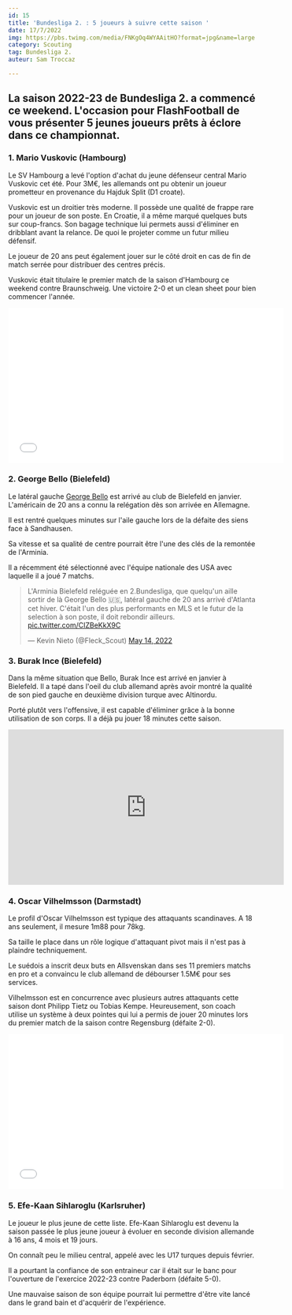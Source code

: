 ```yaml
---
id: 15
title: 'Bundesliga 2. : 5 joueurs à suivre cette saison '
date: 17/7/2022
img: https://pbs.twimg.com/media/FNKgOq4WYAAitHO?format=jpg&name=large
category: Scouting
tag: Bundesliga 2.
auteur: Sam Troccaz

---
```

## La saison 2022-23 de Bundesliga 2. a commencé ce weekend. L'occasion pour FlashFootball de vous présenter 5 jeunes joueurs prêts à éclore dans ce championnat.

### 1. Mario Vuskovic (Hambourg)

Le SV Hambourg a levé l'option d'achat du jeune défenseur central Mario Vuskovic cet été. Pour 3M€, les allemands ont pu obtenir un joueur prometteur en provenance du Hajduk Split (D1 croate).

Vuskovic est un droitier très moderne. Il possède une qualité de frappe rare pour un joueur de son poste. En Croatie, il a même marqué quelques buts sur coup-francs. Son bagage technique lui permets aussi d'éliminer en dribblant avant la relance. De quoi le projeter comme un futur milieu défensif.

Le joueur de 20 ans peut également jouer sur le côté droit en cas de fin de match serrée pour distribuer des centres précis.

Vuskovic était titulaire le premier match de la saison d'Hambourg ce weekend contre Braunschweig. Une victoire 2-0 et un clean sheet pour bien commencer l'année.

<iframe width="560" height="315" src="[https://www.youtube.com/embed/YG_WiPoI-8E](https://www.youtube.com/embed/YG_WiPoI-8E "https://www.youtube.com/embed/YG_WiPoI-8E")" title="YouTube video player" frameborder="0" allow="accelerometer; autoplay; clipboard-write; encrypted-media; gyroscope; picture-in-picture" allowfullscreen></iframe>

### 2. George Bello (Bielefeld)

Le latéral gauche [George Bello](https://www.transfermarkt.com/george-bello/profil/spieler/504147) est arrivé au club de Bielefeld en janvier. L'américain de 20 ans a connu la relégation dès son arrivée en Allemagne.

Il est rentré quelques minutes sur l'aile gauche lors de la défaite des siens face à Sandhausen.

Sa vitesse et sa qualité de centre pourrait être l'une des clés de la remontée de l'Arminia.

Il a récemment été sélectionné avec l'équipe nationale des USA avec laquelle il a joué 7 matchs.

<blockquote class="twitter-tweet"><plang="fr" dir="ltr">L'Arminia Bielefeld reléguée en 2.Bundesliga, que quelqu'un aille sortir de là George Bello 🇺🇸, latéral gauche de 20 ans arrivé d'Atlanta cet hiver. C'était l'un des plus performants en MLS et le futur de Ia selection à son poste, il doit rebondir ailleurs. <a href="https://t.co/CIZBeKkX9C">pic.twitter.com/CIZBeKkX9C</a></p>— Kevin Nieto (@Fleck_Scout) <a href="https://twitter.com/Fleck_Scout/status/1525500063983849473?ref_src=twsrc%5Etfw">May 14, 2022</a></blockquote> <script async src="https://platform.twitter.com/widgets.js" charset="utf-8"></script>

### 3. Burak Ince (Bielefeld)

Dans la même situation que Bello, Burak Ince est arrivé en janvier à Bielefeld. Il a tapé dans l'oeil du club allemand après avoir montré la qualité de son pied gauche en deuxième division turque avec Altinordu.

Porté plutôt vers l'offensive, il est capable d'éliminer grâce à la bonne utilisation de son corps. Il a déjà pu jouer 18 minutes cette saison.

<iframe width="560" height="315" src="https://www.youtube.com/embed/JbSAOEKkFrQ" title="YouTube video player" frameborder="0" allow="accelerometer; autoplay; clipboard-write; encrypted-media; gyroscope; picture-in-picture" allowfullscreen></iframe>

### 4. Oscar Vilhelmsson (Darmstadt)

Le profil d'Oscar Vilhelmsson est typique des attaquants scandinaves. A 18 ans seulement, il mesure 1m88 pour 78kg.

Sa taille le place dans un rôle logique d'attaquant pivot mais il n'est pas à plaindre techniquement.

Le suédois a inscrit deux buts en Allsvenskan dans ses 11 premiers matchs en pro et a convaincu le club allemand de débourser 1.5M€ pour ses services.

Vilhelmsson est en concurrence avec plusieurs autres attaquants cette saison dont Philipp Tietz ou Tobias Kempe. Heureusement, son coach utilise un système à deux pointes qui lui a permis de jouer 20 minutes lors du premier match de la saison contre Regensburg (défaite 2-0).

<iframe width="560" height="315" src="[https://www.youtube.com/embed/d_mn-QcBN0E](https://www.youtube.com/embed/d_mn-QcBN0E "https://www.youtube.com/embed/d_mn-QcBN0E")" title="YouTube video player" frameborder="0" allow="accelerometer; autoplay; clipboard-write; encrypted-media; gyroscope; picture-in-picture" allowfullscreen></iframe>

### 5. Efe-Kaan Sihlaroglu (Karlsruher)

Le joueur le plus jeune de cette liste. Efe-Kaan Sihlaroglu est devenu la saison passée le plus jeune joueur à évoluer en seconde division allemande à 16 ans, 4 mois et 19 jours.

On connaît peu le milieu central, appelé avec les U17 turques depuis février.

Il a pourtant la confiance de son entraineur car il était sur le banc pour l'ouverture de l'exercice 2022-23 contre Paderborn (défaite 5-0).

Une mauvaise saison de son équipe pourrait lui permettre d'être vite lancé dans le grand bain et d'acquérir de l'expérience.